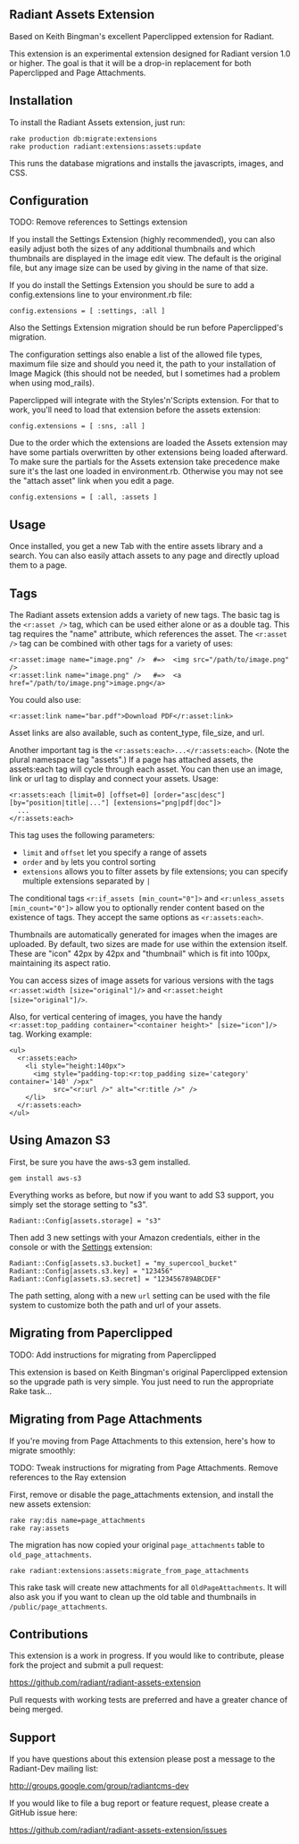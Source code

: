 Radiant Assets Extension
------------------------

Based on Keith Bingman's excellent Paperclipped extension for Radiant.

This extension is an experimental extension designed for Radiant version 1.0
or higher. The goal is that it will be a drop-in replacement for both
Paperclipped and Page Attachments.


## Installation

To install the Radiant Assets extension, just run:
 
    rake production db:migrate:extensions
    rake production radiant:extensions:assets:update

This runs the database migrations and installs the javascripts, images, and
CSS.


## Configuration

TODO: Remove references to Settings extension

If you install the Settings Extension (highly recommended), you can also
easily adjust both the sizes of any additional thumbnails and which thumbnails
are displayed in the image edit view. The default is the original file, but
any image size can be used by giving in the name of that size.

If you do install the Settings Extension you should be sure to add a
config.extensions line to your environment.rb file:

    config.extensions = [ :settings, :all ]
    
Also the Settings Extension migration should be run before Paperclipped's
migration.

The configuration settings also enable a list of the allowed file types,
maximum file size and should you need it, the path to your installation of
Image Magick (this should not be needed, but I sometimes had a problem when
using mod_rails).

Paperclipped will integrate with the Styles'n'Scripts extension. For that to
work, you'll need to load that extension before the assets extension:

    config.extensions = [ :sns, :all ]

Due to the order which the extensions are loaded the Assets extension may have
some partials overwritten by other extensions being loaded afterward.  To make sure
the partials for the Assets extension take precedence make sure it's the last one loaded
in environment.rb.  Otherwise you may not see the "attach asset" link when you edit a page.

    config.extensions = [ :all, :assets ]

## Usage

Once installed, you get a new Tab with the entire assets library and a search.
You can also easily attach assets to any page and directly upload them to a
page.


## Tags

The Radiant assets extension adds a variety of new tags. The basic tag is the
<code><r:asset /></code> tag, which can be used either alone or as a double
tag. This tag requires the "name" attribute, which references the asset.
The <code><r:asset /></code> tag can be combined with other tags for a
variety of uses:

    <r:asset:image name="image.png" />  #=>  <img src="/path/to/image.png" />
    <r:asset:link name="image.png" />   #=>  <a href="/path/to/image.png">image.png</a>

You could also use: 

    <r:asset:link name="bar.pdf">Download PDF</r:asset:link>

Asset links are also available, such as content_type, file_size, and url. 

Another important tag is the <code><r:assets:each>...</r:assets:each></code>.
(Note the plural namespace tag "assets".) If a page has attached assets, the
assets:each tag will cycle through each asset. You can then use an image,
link or url tag to display and connect your assets. Usage:

    <r:assets:each [limit=0] [offset=0] [order="asc|desc"] [by="position|title|..."] [extensions="png|pdf|doc"]>
      ...
    </r:assets:each>

This tag uses the following parameters:

* `limit` and `offset` let you specify a range of assets
* `order` and `by` lets you control sorting
* `extensions` allows you to filter assets by file extensions; you can specify multiple extensions separated by `|`

The conditional tags <code><r:if_assets [min_count="0"]></code> and
<code><r:unless_assets [min_count="0"]></code> allow you to optionally render
content based on the existence of tags. They accept the same options as
`<r:assets:each>`.

Thumbnails are automatically generated for images when the images are
uploaded. By default, two sizes are made for use within the extension itself.
These are "icon" 42px by 42px and "thumbnail" which is fit into 100px,
maintaining its aspect ratio.

You can access sizes of image assets for various versions with the tags
`<r:asset:width [size="original"]/>` and `<r:asset:height
[size="original"]/>`.

Also, for vertical centering of images, you have the handy
`<r:asset:top_padding container="<container height>" [size="icon"]/>` tag.
Working example:

    <ul>
      <r:assets:each>
        <li style="height:140px">
          <img style="padding-top:<r:top_padding size='category' container='140' />px" 
               src="<r:url />" alt="<r:title />" />
        </li>
      </r:assets:each>
    </ul>


## Using Amazon S3

First, be sure you have the aws\-s3 gem installed. 

    gem install aws-s3

Everything works as before, but now if you want to add S3 support, you simply
set the storage setting to "s3". 

    Radiant::Config[assets.storage] = "s3"
 
Then add 3 new settings with your Amazon credentials, either in the console or
with the [Settings](http://github.com/Squeegy/radiant-settings/tree/master)
extension:

<pre><code>Radiant::Config[assets.s3.bucket] = "my_supercool_bucket"
Radiant::Config[assets.s3.key] = "123456"
Radiant::Config[assets.s3.secret] = "123456789ABCDEF"
</code></pre>

The path setting, along with a new <code>url</code> setting can be used with
the file system to customize both the path and url of your assets.


## Migrating from Paperclipped

TODO: Add instructions for migrating from Paperclipped

This extension is based on Keith Bingman's original Paperclipped extension so
the upgrade path is very simple. You just need to run the appropriate Rake
task...


## Migrating from Page Attachments

If you're moving from Page Attachments to this extension, here's how to
migrate smoothly:

TODO: Tweak instructions for migrating from Page Attachments. Remove references to the Ray extension

First, remove or disable the page_attachments extension, and install the
new assets extension:

<pre><code>rake ray:dis name=page_attachments
rake ray:assets
</code></pre>

The migration has now copied your original `page_attachments` table to `old_page_attachments`.

<pre><code>rake radiant:extensions:assets:migrate_from_page_attachments
</code></pre>

This rake task will create new attachments for all `OldPageAttachments`. It
will also ask you if you want to clean up the old table and thumbnails in
`/public/page_attachments`.


## Contributions

This extension is a work in progress. If you would like to
contribute, please fork the project and submit a pull request:

<https://github.com/radiant/radiant-assets-extension>

Pull requests with working tests are preferred and have a greater chance of
being merged.


## Support

If you have questions about this extension please post a message to the
Radiant-Dev mailing list:

<http://groups.google.com/group/radiantcms-dev>

If you would like to file a bug report or feature request, please create a
GitHub issue here:

<https://github.com/radiant/radiant-assets-extension/issues>